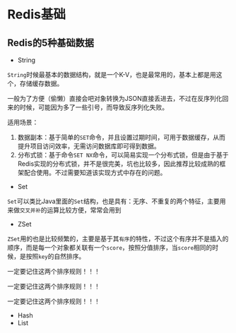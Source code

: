 # Redis基础

## Redis的5种基础数据

* String

`String`时候最基本的数据结构，就是一个K-V，也是最常用的，基本上都是用这个，存储缓存数据。

一般为了方便（偷懒）直接会吧对象转换为JSON直接丢进去，不过在反序列化回来的时候，可能因为多了一些引号，而导致反序列化失败。

适用场景：

1. 数据副本：基于简单的`SET`命令，并且设置过期时间，可用于数据缓存，从而提升项目访问效率，无需访问数据库即可得到数据。
2. 分布式锁：基于命令`SET NX`命令，可以简易实现一个分布式锁，但是由于基于Redis实现的分布式锁，并不是很完美，坑也比较多，因此推荐比较成熟的框架配合使用。不过需要知道该实现方式中存在的问题。

* Set

`Set`可以类比Java里面的`Set`结构，也是具有：无序、不重复的两个特征，主要用来做`交叉并补`的运算比较方便，常常会用到

* ZSet

`ZSet`用的也是比较频繁的，主要是基于其`有序`的特性，不过这个有序并不是插入的顺序，而是每一个对象都关联有一个`score`，按照分值排序，当`score`相同的时候，是按照`key`的自然排序。

一定要记住这两个排序规则！！！

一定要记住这两个排序规则！！！

一定要记住这两个排序规则！！！





* Hash
* List





